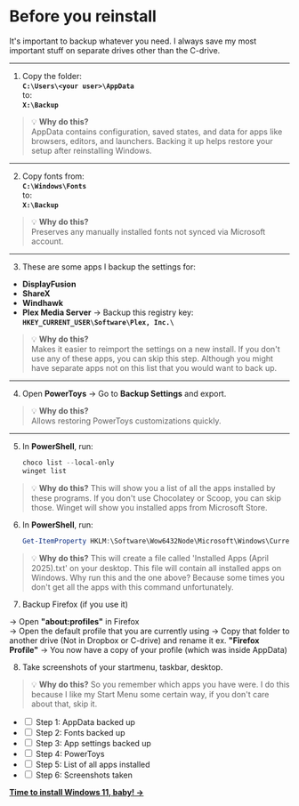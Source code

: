 # Before you reinstall

It's important to backup whatever you need. I always save my most important stuff on separate drives other than the C-drive.

---

1. Copy the folder:  
   **`C:\Users\<your user>\AppData`**  
   to:  
   **`X:\Backup`**

> 💡 **Why do this?**  
> AppData contains configuration, saved states, and data for apps like browsers, editors, and launchers. Backing it up helps restore your setup after reinstalling Windows.

---

2. Copy fonts from:  
   **`C:\Windows\Fonts`**  
   to:  
   **`X:\Backup`**

> 💡 **Why do this?**  
> Preserves any manually installed fonts not synced via Microsoft account.

---

3. These are some apps I backup the settings for:

- **DisplayFusion**
- **ShareX**
- **Windhawk**
- **Plex Media Server**
  → Backup this registry key:
  **`HKEY_CURRENT_USER\Software\Plex, Inc.\`**

> 💡 **Why do this?**  
> Makes it easier to reimport the settings on a new install. If you don't use any of these apps, you can skip this step. Although you might have separate apps not on this list that you would want to back up.

---

4. Open **PowerToys** → Go to **Backup Settings** and export.

> 💡 **Why do this?**  
> Allows restoring PowerToys customizations quickly.

---

5. In **PowerShell**, run:  
   ```powershell
   choco list --local-only
   winget list

> 💡 **Why do this?**
> This will show you a list of all the apps installed by these programs. If you don't use Chocolatey or Scoop, you can skip those. Winget will show you installed apps from Microsoft Store.

6. In **PowerShell**, run:  
   ```powershell
   Get-ItemProperty HKLM:\Software\Wow6432Node\Microsoft\Windows\CurrentVersion\Uninstall\*,HKLM:\Software\Microsoft\Windows\CurrentVersion\Uninstall\* | Where-Object { $_.DisplayName } | Select-Object DisplayName, DisplayVersion, Publisher | Sort-Object DisplayName | Out-File -Encoding UTF8 -FilePath (Join-Path $env:USERPROFILE "Desktop\Installed Apps ($(Get-Date -Format 'MMMM yyyy')).txt")>
   ```

> 💡 **Why do this?**
> This will create a file called 'Installed Apps (April 2025).txt' on your desktop. This file will contain all installed apps on Windows. Why run this and the one above? Because some times you don't get all the apps with this command unfortunately.

7. Backup Firefox (if you use it)

→ Open **"about:profiles"** in Firefox  
→ Open the default profile that you are currently using
→ Copy that folder to another drive (Not in Dropbox or C-drive) and rename it ex. **"Firefox Profile"**
→ You now have a copy of your profile (which was inside AppData)

8. Take screenshots of your startmenu, taskbar, desktop.

> 💡 **Why do this?**
> So you remember which apps you have were. I do this because I like my Start Menu some certain way, if you don't care about that, skip it.

- <input type="checkbox" id="step1"> Step 1: AppData backed up
- <input type="checkbox" id="step2"> Step 2: Fonts backed up
- <input type="checkbox" id="step3"> Step 3: App settings backed up
- <input type="checkbox" id="step4"> Step 4: PowerToys
- <input type="checkbox" id="step5"> Step 5: List of all apps installed
- <input type="checkbox" id="step6"> Step 6: Screenshots taken

**[Time to install Windows 11, baby! →](during.md)**